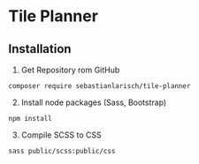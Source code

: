 # Tile Planner

## Installation

1. Get Repository rom GitHub
```
composer require sebastianlarisch/tile-planner
```
2. Install node packages (Sass, Bootstrap)
```
npm install
```
3. Compile SCSS to CSS
```
sass public/scss:public/css
```
